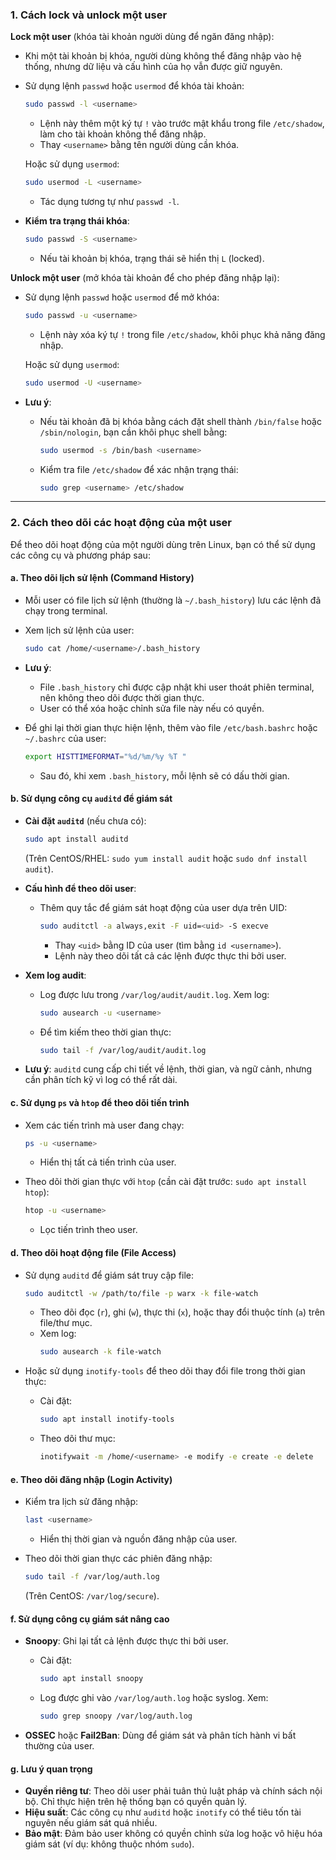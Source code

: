 
### 1. Cách lock và unlock một user

**Lock một user** (khóa tài khoản người dùng để ngăn đăng nhập):
- Khi một tài khoản bị khóa, người dùng không thể đăng nhập vào hệ thống, nhưng dữ liệu và cấu hình của họ vẫn được giữ nguyên.
- Sử dụng lệnh `passwd` hoặc `usermod` để khóa tài khoản:
  ```bash
  sudo passwd -l <username>
  ```
  - Lệnh này thêm một ký tự `!` vào trước mật khẩu trong file `/etc/shadow`, làm cho tài khoản không thể đăng nhập.
  - Thay `<username>` bằng tên người dùng cần khóa.

  Hoặc sử dụng `usermod`:
  ```bash
  sudo usermod -L <username>
  ```
  - Tác dụng tương tự như `passwd -l`.

- **Kiểm tra trạng thái khóa**:
  ```bash
  sudo passwd -S <username>
  ```
  - Nếu tài khoản bị khóa, trạng thái sẽ hiển thị `L` (locked).

**Unlock một user** (mở khóa tài khoản để cho phép đăng nhập lại):
- Sử dụng lệnh `passwd` hoặc `usermod` để mở khóa:
  ```bash
  sudo passwd -u <username>
  ```
  - Lệnh này xóa ký tự `!` trong file `/etc/shadow`, khôi phục khả năng đăng nhập.

  Hoặc sử dụng `usermod`:
  ```bash
  sudo usermod -U <username>
  ```

- **Lưu ý**:
  - Nếu tài khoản đã bị khóa bằng cách đặt shell thành `/bin/false` hoặc `/sbin/nologin`, bạn cần khôi phục shell bằng:
    ```bash
    sudo usermod -s /bin/bash <username>
    ```
  - Kiểm tra file `/etc/shadow` để xác nhận trạng thái:
    ```bash
    sudo grep <username> /etc/shadow
    ```

---

### 2. Cách theo dõi các hoạt động của một user

Để theo dõi hoạt động của một người dùng trên Linux, bạn có thể sử dụng các công cụ và phương pháp sau:

#### a. **Theo dõi lịch sử lệnh (Command History)**
- Mỗi user có file lịch sử lệnh (thường là `~/.bash_history`) lưu các lệnh đã chạy trong terminal.
- Xem lịch sử lệnh của user:
  ```bash
  sudo cat /home/<username>/.bash_history
  ```
- **Lưu ý**:
  - File `.bash_history` chỉ được cập nhật khi user thoát phiên terminal, nên không theo dõi được thời gian thực.
  - User có thể xóa hoặc chỉnh sửa file này nếu có quyền.

- Để ghi lại thời gian thực hiện lệnh, thêm vào file `/etc/bash.bashrc` hoặc `~/.bashrc` của user:
  ```bash
  export HISTTIMEFORMAT="%d/%m/%y %T "
  ```
  - Sau đó, khi xem `.bash_history`, mỗi lệnh sẽ có dấu thời gian.

#### b. **Sử dụng công cụ `auditd` để giám sát**
- **Cài đặt `auditd`** (nếu chưa có):
  ```bash
  sudo apt install auditd
  ```
  (Trên CentOS/RHEL: `sudo yum install audit` hoặc `sudo dnf install audit`).

- **Cấu hình để theo dõi user**:
  - Thêm quy tắc để giám sát hoạt động của user dựa trên UID:
    ```bash
    sudo auditctl -a always,exit -F uid=<uid> -S execve
    ```
    - Thay `<uid>` bằng ID của user (tìm bằng `id <username>`).
    - Lệnh này theo dõi tất cả các lệnh được thực thi bởi user.

- **Xem log audit**:
  - Log được lưu trong `/var/log/audit/audit.log`. Xem log:
    ```bash
    sudo ausearch -u <username>
    ```
  - Để tìm kiếm theo thời gian thực:
    ```bash
    sudo tail -f /var/log/audit/audit.log
    ```

- **Lưu ý**: `auditd` cung cấp chi tiết về lệnh, thời gian, và ngữ cảnh, nhưng cần phân tích kỹ vì log có thể rất dài.

#### c. **Sử dụng `ps` và `htop` để theo dõi tiến trình**
- Xem các tiến trình mà user đang chạy:
  ```bash
  ps -u <username>
  ```
  - Hiển thị tất cả tiến trình của user.

- Theo dõi thời gian thực với `htop` (cần cài đặt trước: `sudo apt install htop`):
  ```bash
  htop -u <username>
  ```
  - Lọc tiến trình theo user.

#### d. **Theo dõi hoạt động file (File Access)**
- Sử dụng `auditd` để giám sát truy cập file:
  ```bash
  sudo auditctl -w /path/to/file -p warx -k file-watch
  ```
  - Theo dõi đọc (`r`), ghi (`w`), thực thi (`x`), hoặc thay đổi thuộc tính (`a`) trên file/thư mục.
  - Xem log:
    ```bash
    sudo ausearch -k file-watch
    ```

- Hoặc sử dụng `inotify-tools` để theo dõi thay đổi file trong thời gian thực:
  - Cài đặt:
    ```bash
    sudo apt install inotify-tools
    ```
  - Theo dõi thư mục:
    ```bash
    inotifywait -m /home/<username> -e modify -e create -e delete
    ```

#### e. **Theo dõi đăng nhập (Login Activity)**
- Kiểm tra lịch sử đăng nhập:
  ```bash
  last <username>
  ```
  - Hiển thị thời gian và nguồn đăng nhập của user.

- Theo dõi thời gian thực các phiên đăng nhập:
  ```bash
  sudo tail -f /var/log/auth.log
  ```
  (Trên CentOS: `/var/log/secure`).

#### f. **Sử dụng công cụ giám sát nâng cao**
- **Snoopy**: Ghi lại tất cả lệnh được thực thi bởi user.
  - Cài đặt:
    ```bash
    sudo apt install snoopy
    ```
  - Log được ghi vào `/var/log/auth.log` hoặc syslog. Xem:
    ```bash
    sudo grep snoopy /var/log/auth.log
    ```

- **OSSEC** hoặc **Fail2Ban**: Dùng để giám sát và phân tích hành vi bất thường của user.

#### g. **Lưu ý quan trọng**
- **Quyền riêng tư**: Theo dõi user phải tuân thủ luật pháp và chính sách nội bộ. Chỉ thực hiện trên hệ thống bạn có quyền quản lý.
- **Hiệu suất**: Các công cụ như `auditd` hoặc `inotify` có thể tiêu tốn tài nguyên nếu giám sát quá nhiều.
- **Bảo mật**: Đảm bảo user không có quyền chỉnh sửa log hoặc vô hiệu hóa giám sát (ví dụ: không thuộc nhóm `sudo`).
